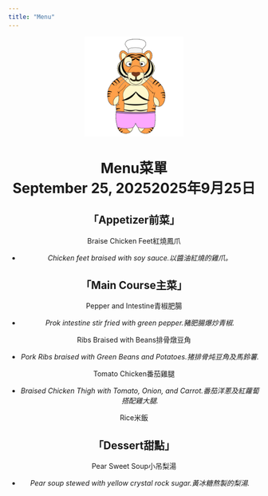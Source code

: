```yaml
---
title: "Menu"
---
```


<div style="text-align: center">

<img src="/assets/img/cheif.gif" style="width: 200px; height: 200px;">

# <span class="eng">Menu</span><span class="chn">菜單</span> <br> <span class="eng">September 25, 2025</span><span class="chn">2025年9月25日</span>

## 「<span class="eng">Appetizer</span><span class="chn">前菜</span>」

<span class="eng">Braise Chicken Feet</span><span class="chn">紅燒鳳爪</span>

- <i><span class="eng">Chicken feet braised with soy sauce.</span><span class="chn">以醬油紅燒的雞爪。</span></i>

## 「<span class="eng">Main Course</span><span class="chn">主菜</span>」

<span class="eng">Pepper and Intestine</span><span class="chn">青椒肥腸</span>

- <i><span class="eng">Prok intestine stir fried with green pepper.</span><span class="chn">豬肥腸爆炒青椒.</span></i>

<span class="eng">Ribs Braised with Beans</span><span class="chn">排骨燉豆角</span>

- <i><span class="eng">Pork Ribs braised with Green Beans and Potatoes.</span><span class="chn">猪排骨炖豆角及馬鈴薯.</span></i>

<span class="eng">Tomato Chicken</span><span class="chn">番茄雞腿</span>

- <i><span class="eng">Braised Chicken Thigh with Tomato, Onion, and Carrot.</span><span class="chn">番茄洋蔥及紅蘿蔔搭配雞大腿.</span></i>

<span class="eng">Rice</span><span class="chn">米飯</span>

## 「<span class="eng">Dessert</span><span class="chn">甜點</span>」

<span class="eng">Pear Sweet Soup</span><span class="chn">小吊梨湯</span>

- <i><span class="eng">Pear soup stewed with yellow crystal rock sugar.</span><span class="chn">黃冰糖熬製的梨湯.</span></i>

</div>